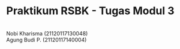 # Praktikum RSBK - Tugas Modul 3
<br>
Nobi Kharisma (21120117130048)<br>
Agung Budi P. (21120117140004)
